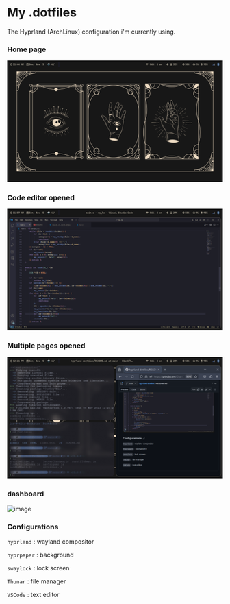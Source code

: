 # My .dotfiles

The Hyprland (ArchLinux) configuration i'm currently using.

### Home page

![image](home.png)

### Code editor opened

![image](code.png)

### Multiple pages opened

![image](multiple.png)

### dashboard

![image](app.png)

### Configurations

```hyprland``` : wayland compositor

```hyprpaper``` : background 

```swaylock``` : lock screen

```Thunar``` : file manager

```VSCode``` : text editor

